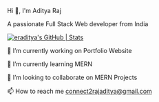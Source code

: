 Hi 👋, I'm Aditya Raj

A passionate Full Stack Web developer from India

[![eraditya's GitHub | Stats](https://stats.quine.sh/eraditya/github?theme=dark)](https://quine.sh?utm_source=widgets&utm_campaign=eraditya)

🔭 I’m currently working on Portfolio Website

🌱 I’m currently learning MERN

👯 I’m looking to collaborate on MERN Projects

📫 How to reach me connect2rajaditya@gmail.com
